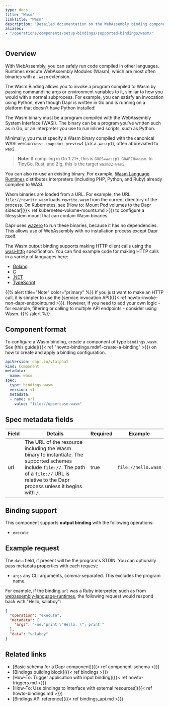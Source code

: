 ```yaml
---
type: docs
title: "Wasm"
linkTitle: "Wasm"
description: "Detailed documentation on the WebAssembly binding component"
aliases:
- "/operations/components/setup-bindings/supported-bindings/wasm/"
---
```


## Overview

With WebAssembly, you can safely run code compiled in other languages. Runtimes
execute WebAssembly Modules (Wasm), which are most often binaries with a `.wasm`
extension.

The Wasm Binding allows you to invoke a program compiled to Wasm by passing
commandline args or environment variables to it, similar to how you would with
a normal subprocess. For example, you can satisfy an invocation using Python,
even though Dapr is written in Go and is running on a platform that doesn't have
Python installed!

The Wasm binary must be a program compiled with the WebAssembly System
Interface (WASI). The binary can be a program you've written such as in Go, or
an interpreter you use to run inlined scripts, such as Python.

Minimally, you must specify a Wasm binary compiled with the canonical WASI
version `wasi_snapshot_preview1` (a.k.a. `wasip1`), often abbreviated to `wasi`.

> **Note:** If compiling in Go 1.21+, this is `GOOS=wasip1 GOARCH=wasm`. In TinyGo, Rust, and Zig, this is the target `wasm32-wasi`.

You can also re-use an existing binary. For example, [Wasm Language Runtimes](https://github.com/vmware-labs/webassembly-language-runtimes)
distributes interpreters (including PHP, Python, and Ruby) already compiled to
WASI.

Wasm binaries are loaded from a URL. For example, the URL `file://rewrite.wasm`
loads `rewrite.wasm` from the current directory of the process. On Kubernetes,
see [How to: Mount Pod volumes to the Dapr sidecar]({{< ref kubernetes-volume-mounts.md >}})
to configure a filesystem mount that can contain Wasm binaries.

Dapr uses [wazero](https://wazero.io) to run these binaries, because it has no
dependencies. This allows use of WebAssembly with no installation process
except Dapr itself.

The Wasm output binding supports making HTTP client calls using the [wasi-http](https://github.com/WebAssembly/wasi-http) specification.
You can find example code for making HTTP calls in a variety of languages here:
* [Golang](https://github.com/dev-wasm/dev-wasm-go/tree/main/http)
* [C](https://github.com/dev-wasm/dev-wasm-c/tree/main/http)
* [.NET](https://github.com/dev-wasm/dev-wasm-dotnet/tree/main/http)
* [TypeScript](https://github.com/dev-wasm/dev-wasm-ts/tree/main/http)

{{% alert title="Note" color="primary" %}}
If you just want to make an HTTP call, it is simpler to use the [service invocation API]({{< ref howto-invoke-non-dapr-endpoints.md >}}). However, if you need to add your own logic - for example, filtering or calling to multiple API endpoints - consider using Wasm.
{{% /alert %}}

## Component format

To configure a Wasm binding, create a component of type
`bindings.wasm`. See [this guide]({{< ref "howto-bindings.md#1-create-a-binding" >}})
on how to create and apply a binding configuration.

```yaml
apiVersion: dapr.io/v1alpha1
kind: Component
metadata:
  name: wasm
spec:
  type: bindings.wasm
  version: v1
  metadata:
  - name: url
    value: "file://uppercase.wasm"
```

## Spec metadata fields

| Field | Details                                                        | Required | Example        |
|-------|----------------------------------------------------------------|----------|----------------|
| url   | The URL of the resource including the Wasm binary to instantiate. The supported schemes include `file://`. The path of a `file://` URL is relative to the Dapr process unless it begins with `/`. | true     | `file://hello.wasm` |


## Binding support

This component supports **output binding** with the following operations:

- `execute`

## Example request

The `data` field, if present will be the program's STDIN. You can optionally
pass metadata properties with each request:

- `args` any CLI arguments, comma-separated. This excludes the program name.

For example, if the binding `url` was a Ruby interpreter, such as from
[webassembly-language-runtimes](https://github.com/vmware-labs/webassembly-language-runtimes/releases/tag/ruby%2F3.2.0%2B20230215-1349da9),
the following request would respond back with "Hello, salaboy":

```json
{
  "operation": "execute",
  "metadata": {
    "args": "-ne,'print \"Hello, \"; print'"
  },
  "data": "salaboy"
}
```

## Related links

- [Basic schema for a Dapr component]({{< ref component-schema >}})
- [Bindings building block]({{< ref bindings >}})
- [How-To: Trigger application with input binding]({{< ref howto-triggers.md >}})
- [How-To: Use bindings to interface with external resources]({{< ref howto-bindings.md >}})
- [Bindings API reference]({{< ref bindings_api.md >}})
